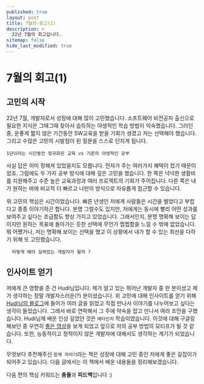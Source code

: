 ```yaml
---
published: true
layout: post
title: 7월의-회고(1)
description: >
  22년 7월의 회고입니다.
sitemap: false
hide_last_modified: true
---
```


# 7월의 회고(1)

## 고민의 시작

22년 7월, 개발자로서 성장에 대해 많이 고민했습니다. 소프트웨어 비전공자 출신으로 필요한 지식은 그때그때 찾아서 습득하는 야생적인 학습 방법이 익숙했습니다. 그러던 중, 운좋게 짧지 않은 기간동안 SW교육을 받을 기회가 생겼고 저는 선택해야 했습니다. 그리고 수많은 고민의 시발점이 된 질문을 스스로 던지게 됩니다.

    1년이라는 시간동안 정규화된 교육 vs 기존의 야생적인 공부

사실 답은 이미 정해져 있었을지도 모릅니다. 전자가 주는 여러가지 혜택이 컸기 때문이었죠. 그럼에도 두 가지 공부 방식에 대해 깊은 고민을 했습니다. 한 쪽은 넉넉한 생활비를 지원해주고 수준 높은 교육과정과 여러 프로젝트의 기회가 주어집니다. 다른 쪽은 내가 원하는 바에 비교적 더 빠르고 나만의 방식으로 자유롭게 접근할 수 있습니다.

위 고민의 핵심은 시간이었습니다. 빠른 년생인 저에게 사람들은 시간을 벌었다고 부럽다고 종종 이야기하곤 합니다. 분명 그럴수도 있지만, 저에게는 동시에 빨리 어떤 성과를 보여주고 싶다는 조급함도 항상 가지고 있었습니다. 그래서인지, 분명 명확해 보이는 답이지만 원하는 목표에 돌아가는 듯한 선택에 무언가 찝찝함을 느낄 수 밖에 없었습니다. 뭐 어쨌거나, 저는 명확해 보이는 선택을 했고 이 상황에서 내가 할 수 있는 최선을 다하기 위해 또 고민했습니다.

      어떻게 해야 실력있는 개발자가 될까 ?

## 인사이트 얻기

저에게 큰 영향을 준 건 Hudi님입니다. 제가 알고 있는 뛰어난 개발자 중 한 분이셨고 제가 생각하는 정말 개발자스러운(?) 분이셨습니다. 위 고민에 대해 인사이트를 얻기 위해 [Hudi님의 블로그](https://hudi.blog/)에 들어가 여러 글을 읽었고 직접 만나서 이야기를 나누어보고 싶다는 생각이 들었습니다. 그래서 바로 연락해서 그 주에 약속을 잡고 만나서 여러 조언을 구했습니다. Hudi님께 배운 인상 깊었던 것은 `메타인지` 학습이였습니다. 이것에 대해 구글링 해보던 중 우연히 [좋은 영상](https://www.youtube.com/watch?v=9vjJC7TwA3Y)을 보게 되었고 앞으로 저의 공부 방법의 모티프가 될 것 같습니다. 또한, 능동적이고 정적이지 않은 개발자에 대해서도 생각하는 계기가 되었습니다.

무엇보다 추천해주신 `함께 자라기`라는 책은 성장에 대해 고민 중인 저에게 좋은 길잡이가 되어주고 있습니다. 다음 글에서는 이 책에서 배운 내용들을 정리해보겠습니다.

다음 편의 핵심 키워드는 **충돌**과 **피드백**입니다 :)
